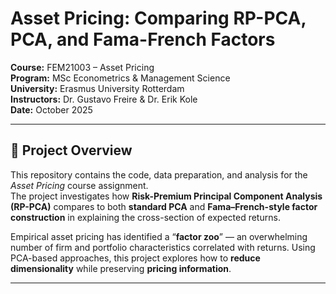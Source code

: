# Asset Pricing: Comparing RP-PCA, PCA, and Fama-French Factors

**Course:** FEM21003 – Asset Pricing  
**Program:** MSc Econometrics & Management Science  
**University:** Erasmus University Rotterdam  
**Instructors:** Dr. Gustavo Freire & Dr. Erik Kole  
**Date:** October 2025  

---

## 📘 Project Overview

This repository contains the code, data preparation, and analysis for the *Asset Pricing* course assignment.  
The project investigates how **Risk-Premium Principal Component Analysis (RP-PCA)** compares to both **standard PCA** and **Fama–French-style factor construction** in explaining the cross-section of expected returns.

Empirical asset pricing has identified a “**factor zoo**” — an overwhelming number of firm and portfolio characteristics correlated with returns. Using PCA-based approaches, this project explores how to **reduce dimensionality** while preserving **pricing information**.

---
